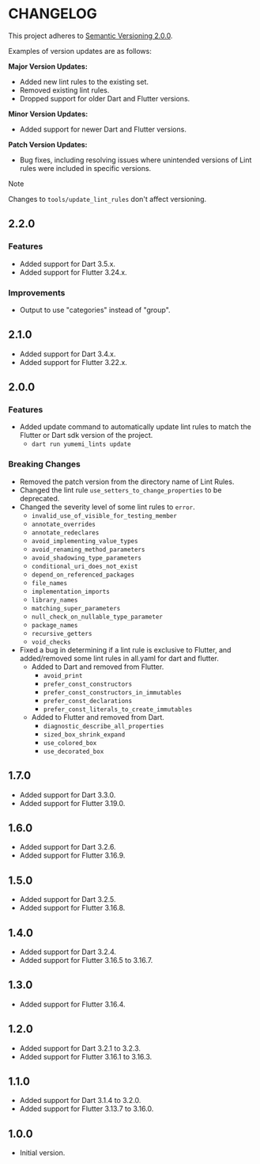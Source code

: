 # CHANGELOG

This project adheres to [Semantic Versioning 2.0.0].

Examples of version updates are as follows:

**Major Version Updates:**

- Added new lint rules to the existing set.
- Removed existing lint rules.
- Dropped support for older Dart and Flutter versions.

**Minor Version Updates:**

- Added support for newer Dart and Flutter versions.

**Patch Version Updates:**

- Bug fixes, including resolving issues where unintended versions of Lint rules were included in specific versions.

> [!NOTE]
> Changes to `tools/update_lint_rules` don't affect versioning.

## 2.2.0

### Features

- Added support for Dart 3.5.x.
- Added support for Flutter 3.24.x.

### Improvements

- Output to use "categories" instead of "group".

## 2.1.0

- Added support for Dart 3.4.x.
- Added support for Flutter 3.22.x.

## 2.0.0

### Features

- Added update command to automatically update lint rules to match the Flutter or Dart sdk version of the project.
  - `dart run yumemi_lints update`

### Breaking Changes

- Removed the patch version from the directory name of Lint Rules.
- Changed the lint rule `use_setters_to_change_properties` to be deprecated.
- Changed the severity level of some lint rules to `error`.
  - `invalid_use_of_visible_for_testing_member`
  - `annotate_overrides`
  - `annotate_redeclares`
  - `avoid_implementing_value_types`
  - `avoid_renaming_method_parameters`
  - `avoid_shadowing_type_parameters`
  - `conditional_uri_does_not_exist`
  - `depend_on_referenced_packages`
  - `file_names`
  - `implementation_imports`
  - `library_names`
  - `matching_super_parameters`
  - `null_check_on_nullable_type_parameter`
  - `package_names`
  - `recursive_getters`
  - `void_checks`
- Fixed a bug in determining if a lint rule is exclusive to Flutter, and added/removed some lint rules in all.yaml for dart and flutter.
  - Added to Dart and removed from Flutter.
    - `avoid_print`
    - `prefer_const_constructors`
    - `prefer_const_constructors_in_immutables`
    - `prefer_const_declarations`
    - `prefer_const_literals_to_create_immutables`
  - Added to Flutter and removed from Dart.
    - `diagnostic_describe_all_properties`
    - `sized_box_shrink_expand`
    - `use_colored_box`
    - `use_decorated_box`

## 1.7.0

- Added support for Dart 3.3.0.
- Added support for Flutter 3.19.0.

## 1.6.0

- Added support for Dart 3.2.6.
- Added support for Flutter 3.16.9.

## 1.5.0

- Added support for Dart 3.2.5.
- Added support for Flutter 3.16.8.

## 1.4.0

- Added support for Dart 3.2.4.
- Added support for Flutter 3.16.5 to 3.16.7.

## 1.3.0

- Added support for Flutter 3.16.4.

## 1.2.0

- Added support for Dart 3.2.1 to 3.2.3.
- Added support for Flutter 3.16.1 to 3.16.3.

## 1.1.0

- Added support for Dart 3.1.4 to 3.2.0.
- Added support for Flutter 3.13.7 to 3.16.0.

## 1.0.0

- Initial version.

<!-- Links -->

[Semantic Versioning 2.0.0]: https://semver.org/spec/v2.0.0.html
